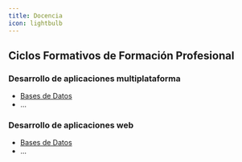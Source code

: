 ```yaml
---
title: Docencia
icon: lightbulb
---
```


## Ciclos Formativos de Formación Profesional

### Desarrollo de aplicaciones multiplataforma

- [Bases de Datos](./comunes/bbdd.md)
- ...

### Desarrollo de aplicaciones web

- [Bases de Datos](./comunes/bbdd.md)
- ...
